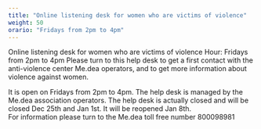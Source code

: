 ```yaml
---
title: "Online listening desk for women who are victims of violence"
weight: 50
orario: "Fridays from 2pm to 4pm"
---
```


Online listening desk for women who are victims of violence
Hour: Fridays from 2pm to 4pm
Please turn to this help desk to get a first contact with the anti-violence center Me.dea operators, and to get more information about violence against women.

It is open on Fridays from 2pm to 4pm.
The help desk is managed by the Me.dea association operators.
The help desk is actually closed and will be closed Dec 25th and Jan 1st. It will be reopened Jan 8th.  
For information please turn to the Me.dea toll free number 800098981

<!--{{< chat party="violenzadomestica" operatorname="Sportello online di ascolto per le donne vittime di violenza" >}}-->

